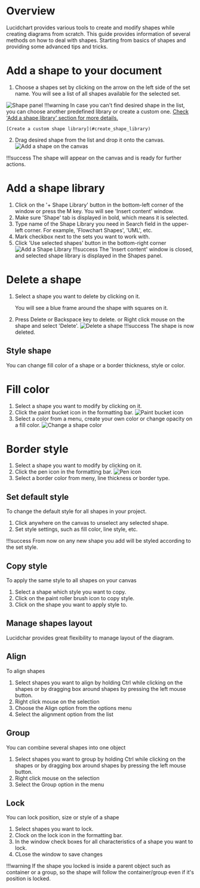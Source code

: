 # Overview
Lucidchart provides various tools to create and modify shapes
while creating diagrams from scratch. This guide provides
information of several methods on how to deal with shapes.
Starting from basics of shapes and providing some advanced tips and tricks.

# Add a shape to your document
1. Choose a shapes set by clicking on the arrow on the left
side of the set name. 
You will see a list of all shapes available for the selected set.

![Shape panel](/images/shapes-panel.gif)
!!!warning
    In case you can't find desired shape in the list, you can choose another 
    predefined library or create a custom one.
    [Check 'Add a shape library' section for more details.](#add_shape)

    [Create a custom shape library](#create_shape_library)

2. Drag desired shape from the list and drop it onto the canvas.
![Add a shape on the canvas](/images/add-shape-on-canvas.gif)

!!!success 
    The shape will appear on the canvas and is ready for further actions.

# <a id = "add_shape"> Add a shape library </a>
1. Click on the '+ Shape Library' button in the bottom-left corner
of the window or press the M key.
You will see 'Insert content' window. 
2. Make sure 'Shape' tab is displayed in bold, which means it is selected.
3. Type name of the Shape Library you need in Search field in the upper-left 
corner. For example, 'Flowchart Shapes', 'UML', etc.
4. Mark checkbox next to the sets you want to work with.
5. Click 'Use selected shapes' button in the bottom-right corner
![Add a Shape Library](/images/add-shape-library.gif) 
!!!success
    The 'Insert content' window is closed, and selected shape library is 
    displayed in the Shapes panel.


# Delete a shape
1. Select a shape you want to delete by clicking on it.

    You will see a blue frame around the shape with squares on it.  

2. Press Delete or Backspace key to delete.
   or
   Right click mouse on the shape and select 'Delete'.
![Delete a shape](/images/delete-shape.gif)
!!!success
    The shape is now deleted.

## Style shape
You can change fill color of a shape or a border thickness, style or color.
# Fill color
1. Select a shape you want to modify by clicking on it.
2. Click the paint bucket icon in the formatting bar.
![Paint bucket icon](/images/color-bucket.png)
3. Select a color from a menu, create your own color or change opacity on a fill color.
![Change a shape color](/images/change-shape-color.gif)
# Border style
1. Select a shape you want to modify by clicking on it.
2. Click the pen icon in the formatting bar.
![Pen icon](/images/pen-icon.png)
3. Select a border color from meny, line thickness or border type.

## Set default style
To change the default style for all shapes in your project.

1. Click anywhere on the canvas to unselect any selected shape.
2. Set style settings, such as fill color, line style, etc.

!!!success 
    From now on any new shape you add will be styled according to the set style.

## Copy style
To apply the same style to all shapes on your canvas
1. Select a shape which style you want to copy.
2. Click on the paint roller brush icon to copy style.
3. Click on the shape you want to apply style to.


## Manage shapes layout
Lucidchar provides great flexibility to manage layout of the diagram.
## Align
To align shapes
1. Select shapes you want to align by holding Ctrl while clicking on the shapes
or by dragging box around shapes by pressing the left mouse button.
2. Right click mouse on the selection
3. Choose the Align option from the options menu
4. Select the alignment option from the list

## Group
You can combine several shapes into one object
1. Select shapes you want to group by holding Ctrl while clicking on the shapes
or by dragging box around shapes by pressing the left mouse button.
2. Right click mouse on the selection
3. Select the Group option in the menu

## Lock
You can lock position, size or style of a shape
1. Select shapes you want to lock.
2. Clock on the lock icon in the formatting bar.
3. In the window check boxes for all characteristics of a shape you want to lock.
4. CLose the window to save changes

!!!warning 
    If the shape you locked is inside a parent object such as container or a group,
    so the  shape will follow the container/group even if it's position is locked.
